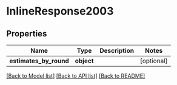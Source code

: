 # InlineResponse2003

## Properties
Name | Type | Description | Notes
------------ | ------------- | ------------- | -------------
**estimates_by_round** | **object** |  | [optional]

[[Back to Model list]](../README.md#documentation-for-models) [[Back to API list]](../README.md#documentation-for-api-endpoints) [[Back to README]](../README.md)
